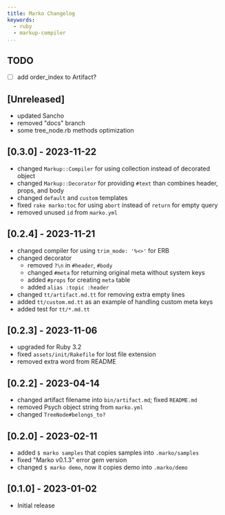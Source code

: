 ```yaml
---
title: Marko Changelog
keywords:
  - ruby
  - markup-compiler
...
```


## TODO

- [ ] add order_index to Artifact?

## [Unreleased]

- updated Sancho
- removed "docs" branch
- some tree_node.rb methods optimization

## [0.3.0] - 2023-11-22

- changed `Markup::Compiler` for using collection instead of decorated object
- changed `Markup::Decorator` for providing `#text` than combines header, props, and body
- changed `default` and `custom` templates
- fixed `rake marko:toc` for using `abort` instead of `return` for empty query
- removed unused `id` from `marko.yml`

## [0.2.4] - 2023-11-21

- changed compiler for using `trim_mode: '%<>'` for ERB
- changed decorator
  - removed `?\n` in `#header`, `#body`
  - changed `#meta` for returning original meta without system keys
  - added `#props` for creating `meta` table
  - added `alias :topic :header`
- changed `tt/artifact.md.tt` for removing extra empty lines
- added `tt/custom.md.tt` as an example of handling custom meta keys
- added test for `tt/*.md.tt`

## [0.2.3] - 2023-11-06

- upgraded for Ruby 3.2
- fixed `assets/init/Rakefile` for lost file extension
- removed extra word from README

## [0.2.2] - 2023-04-14

- changed artifact filename into `bin/artifact.md`; fixed `README.md`
- removed Psych object string from `marko.yml`
- changed `TreeNode#belongs_to?`

## [0.2.0] - 2023-02-11

- added `$ marko samples` that copies samples into `.marko/samples`
- fixed "Marko v0.1.3" error gem version
- changed `$ marko demo`, now it copies demo into `.marko/demo`

## [0.1.0] - 2023-01-02

- Initial release
